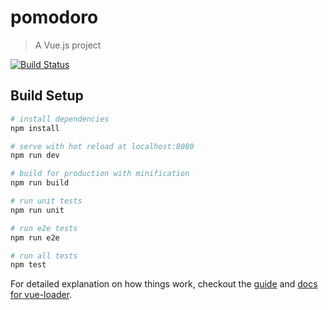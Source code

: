 # pomodoro

> A Vue.js project

[![Build Status](https://travis-ci.org/frbre11/Pomodoro.svg?branch=master)](https://travis-ci.org/frbre11/Pomodoro)

## Build Setup

``` bash
# install dependencies
npm install

# serve with hot reload at localhost:8080
npm run dev

# build for production with minification
npm run build

# run unit tests
npm run unit

# run e2e tests
npm run e2e

# run all tests
npm test
```

For detailed explanation on how things work, checkout the [guide](http://vuejs-templates.github.io/webpack/) and [docs for vue-loader](http://vuejs.github.io/vue-loader).
